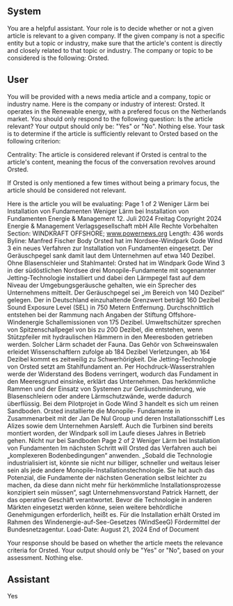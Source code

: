 ## System

You are a helpful assistant. Your role is to decide whether or not a given article is relevant to a given company. If the given company is not a specific entity but a topic or industry, make sure that the article's content is directly and closely related to that topic or industry. The company or topic to be considered is the following: Orsted.

## User


You will be provided with a news media article and a company, topic or industry name. Here is the company or industry of interest: Orsted. It operates in the Renewable energy, with a prefered focus on the Netherlands market. You should only respond to the following question: Is the article relevant? Your output should only be: "Yes" or "No". Nothing else. Your task is to determine if the article is sufficiently relevant to Orsted based on the following criterion:

Centrality: The article is considered relevant if Orsted is central to the article's content, meaning the focus of the conversation revolves around Orsted.

If Orsted is only mentioned a few times without being a primary focus, the article should be considered not relevant.

Here is the article you will be evaluating: Page 1 of 2
Weniger Lärm bei Installation von Fundamenten
Weniger Lärm bei Installation von Fundamenten
Energie & Management
12. Juli 2024 Freitag
Copyright 2024 Energie & Management Verlagsgesellschaft mbH Alle Rechte Vorbehalten
Section: WINDKRAFT OFFSHORE; www.powernews.org
Length: 436 words
Byline: Manfred Fischer
Body
Orsted hat im Nordsee-Windpark Gode Wind 3 ein neues Verfahren zur Installation von Fundamenten eingesetzt. 
Der Geräuschpegel sank damit laut dem Unternehmen auf etwa 140 Dezibel.
Ohne Blasenschleier und Stahlmantel: Orsted hat im Windpark Gode Wind 3 in der südöstlichen Nordsee drei 
Monopile-Fundamente mit sogenannter Jetting-Technologie installiert und dabei den Lärmpegel fast auf dem 
Niveau der Umgebungsgeräusche gehalten, wie ein Sprecher des Unternehmens mitteilt. Der Geräuschpegel sei 
„im Bereich von 140 Dezibel“ gelegen. Der in Deutschland einzuhaltende Grenzwert beträgt 160 Dezibel Sound 
Exposure Level (SEL) in 750 Metern Entfernung.
Durchschnittlich entstehen bei der Rammung nach Angaben der Stiftung Offshore-Windenergie Schallemissionen 
von 175 Dezibel. Umweltschützer sprechen von Spitzenschallpegel von bis zu 200 Dezibel, die entstehen, wenn 
Stützpfeiler mit hydraulischen Hämmern in den Meeresboden getrieben werden. Solcher Lärm schadet der Fauna. 
Das Gehör von Schweinswalen erleidet Wissenschaftlern zufolge ab 184 Dezibel Verletzungen, ab 164 Dezibel 
kommt es zeitweilig zu Schwerhörigkeit.
Die Jetting-Technologie von Orsted setzt am Stahlfundament an. Per Hochdruck-Wasserstrahlen werde der 
Widerstand des Bodens verringert, wodurch das Fundament in den Meeresgrund einsinke, erklärt das 
Unternehmen. Das herkömmliche Rammen und der Einsatz von Systemen zur Geräuschminderung, wie 
Blasenschleiern oder andere Lärmschutzwände, werde dadurch überflüssig.
Bei dem Pilotprojet in Gode Wind 3 handelt es sich um reinen Sandboden. Orsted installierte die Monopile-
Fundamente in Zusammenarbeit mit der Jan De Nul Group und deren Installationsschiff Les Alizes sowie dem 
Unternehmen Aarsleff. Auch die Turbinen sind bereits montiert worden, der Windpark soll im Laufe dieses Jahres in 
Betrieb gehen.
Nicht nur bei Sandboden
Page 2 of 2
Weniger Lärm bei Installation von Fundamenten
Im nächsten Schritt will Orsted das Verfahren auch bei „komplexeren Bodenbedingungen“ anwenden. „Sobald die 
Technologie industrialisiert ist, könnte sie nicht nur billiger, schneller und weitaus leiser sein als jede andere 
Monopile-Installationstechnologie. Sie hat auch das Potenzial, die Fundamente der nächsten Generation selbst 
leichter zu machen, da diese dann nicht mehr für herkömmliche Installationsprozesse konzipiert sein müssen“, sagt 
Unternehmensvorstand Patrick Harnett, der das operative Geschäft verantwortet.
Bevor die Technologie in anderen Märkten eingesetzt werden könne, seien weitere behördliche Genehmigungen 
erforderlich, heißt es. Für die Installation erhält Orsted im Rahmen des Windenergie-auf-See-Gesetzes 
(WindSeeG) Fördermittel der Bundesnetzagentur.
Load-Date: August 21, 2024
End of Document

Your response should be based on whether the article meets the relevance criteria for Orsted.
Your output should only be "Yes" or "No", based on your assessment. Nothing else.
            

## Assistant

Yes

